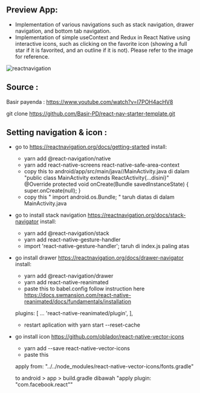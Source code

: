 ## Preview App:
- Implementation of various navigations such as stack navigation, drawer navigation, and bottom tab navigation.
- Implementation of simple useContext and Redux in React Native using interactive icons, such as clicking on the favorite icon (showing a full star if it is favorited, and an outline if it is not). Please refer to the image for reference.

![reactnavigation](https://github.com/narayoga/RN-basicApp/assets/68230425/79573b3a-7d42-47f2-a790-e75e33bee412)

## Source :
Basir payenda : https://www.youtube.com/watch?v=I7POH4acHV8

git clone https://github.com/Basir-PD/react-nav-starter-template.git

## Setting navigation & icon :

+ go to https://reactnavigation.org/docs/getting-started install:
    - yarn add @react-navigation/native
    - yarn add react-native-screens react-native-safe-area-context
    - copy this to android/app/src/main/java//MainActivity.java di dalam "public class MainActivity extends ReactActivity{...disini}"
        @Override
        protected void onCreate(Bundle savedInstanceState) {
            super.onCreate(null);
        }
    - copy this " import android.os.Bundle; " taruh diatas di dalam MainActivity.java

+ go to install stack navigation https://reactnavigation.org/docs/stack-navigator install:
    - yarn add @react-navigation/stack
    - yarn add react-native-gesture-handler
    - import 'react-native-gesture-handler'; taruh di index.js paling atas

+ go install drawer https://reactnavigation.org/docs/drawer-navigator install: 
    - yarn add @react-navigation/drawer
    - yarn add react-native-reanimated
    - paste this to babel.config follow instruction here https://docs.swmansion.com/react-native-reanimated/docs/fundamentals/installation
    
    plugins: [
      ...
      'react-native-reanimated/plugin',
    ],

    - restart aplication with yarn start --reset-cache

+ go install icon https://github.com/oblador/react-native-vector-icons
    - yarn add --save react-native-vector-icons
    - paste this 

    apply from: "../../node_modules/react-native-vector-icons/fonts.gradle"

    to android > app > build.gradle dibawah "apply plugin: "com.facebook.react""
